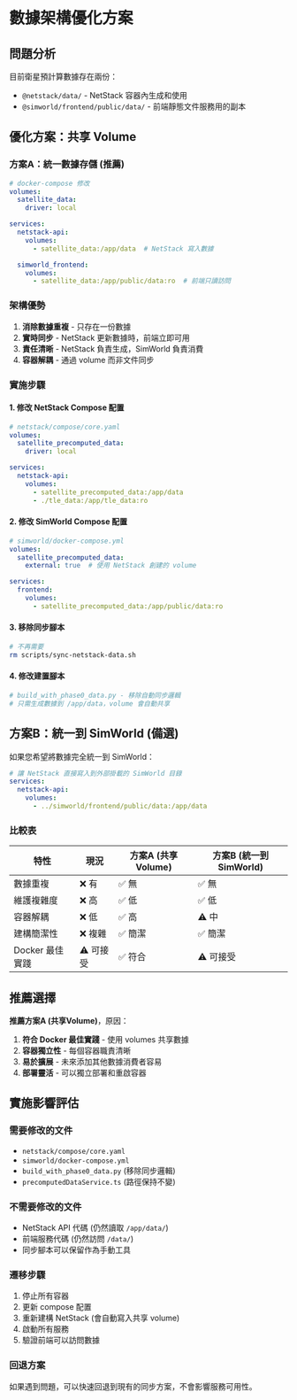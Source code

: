 # 數據架構優化方案

## 問題分析

目前衛星預計算數據存在兩份：
- `@netstack/data/` - NetStack 容器內生成和使用
- `@simworld/frontend/public/data/` - 前端靜態文件服務用的副本

## 優化方案：共享 Volume

### 方案A：統一數據存儲 (推薦)

```yaml
# docker-compose 修改
volumes:
  satellite_data:
    driver: local

services:
  netstack-api:
    volumes:
      - satellite_data:/app/data  # NetStack 寫入數據

  simworld_frontend:
    volumes:
      - satellite_data:/app/public/data:ro  # 前端只讀訪問
```

### 架構優勢

1. **消除數據重複** - 只存在一份數據
2. **實時同步** - NetStack 更新數據時，前端立即可用
3. **責任清晰** - NetStack 負責生成，SimWorld 負責消費
4. **容器解耦** - 通過 volume 而非文件同步

### 實施步驟

#### 1. 修改 NetStack Compose 配置

```yaml
# netstack/compose/core.yaml
volumes:
  satellite_precomputed_data:
    driver: local

services:
  netstack-api:
    volumes:
      - satellite_precomputed_data:/app/data
      - ./tle_data:/app/tle_data:ro
```

#### 2. 修改 SimWorld Compose 配置

```yaml
# simworld/docker-compose.yml
volumes:
  satellite_precomputed_data:
    external: true  # 使用 NetStack 創建的 volume

services:
  frontend:
    volumes:
      - satellite_precomputed_data:/app/public/data:ro
```

#### 3. 移除同步腳本

```bash
# 不再需要
rm scripts/sync-netstack-data.sh
```

#### 4. 修改建置腳本

```python
# build_with_phase0_data.py - 移除自動同步邏輯
# 只需生成數據到 /app/data，volume 會自動共享
```

## 方案B：統一到 SimWorld (備選)

如果您希望將數據完全統一到 SimWorld：

```yaml
# 讓 NetStack 直接寫入到外部掛載的 SimWorld 目錄
services:
  netstack-api:
    volumes:
      - ../simworld/frontend/public/data:/app/data
```

### 比較表

| 特性 | 現況 | 方案A (共享Volume) | 方案B (統一到SimWorld) |
|------|-----|------------------|---------------------|
| 數據重複 | ❌ 有 | ✅ 無 | ✅ 無 |
| 維護複雜度 | ❌ 高 | ✅ 低 | ✅ 低 |
| 容器解耦 | ❌ 低 | ✅ 高 | ⚠️ 中 |
| 建構簡潔性 | ❌ 複雜 | ✅ 簡潔 | ✅ 簡潔 |
| Docker 最佳實踐 | ⚠️ 可接受 | ✅ 符合 | ⚠️ 可接受 |

## 推薦選擇

**推薦方案A (共享Volume)**，原因：

1. **符合 Docker 最佳實踐** - 使用 volumes 共享數據
2. **容器獨立性** - 每個容器職責清晰
3. **易於擴展** - 未來添加其他數據消費者容易
4. **部署靈活** - 可以獨立部署和重啟容器

## 實施影響評估

### 需要修改的文件
- `netstack/compose/core.yaml`
- `simworld/docker-compose.yml` 
- `build_with_phase0_data.py` (移除同步邏輯)
- `precomputedDataService.ts` (路徑保持不變)

### 不需要修改的文件
- NetStack API 代碼 (仍然讀取 `/app/data/`)
- 前端服務代碼 (仍然訪問 `/data/`)
- 同步腳本可以保留作為手動工具

### 遷移步驟
1. 停止所有容器
2. 更新 compose 配置
3. 重新建構 NetStack (會自動寫入共享 volume)
4. 啟動所有服務
5. 驗證前端可以訪問數據

### 回退方案
如果遇到問題，可以快速回退到現有的同步方案，不會影響服務可用性。